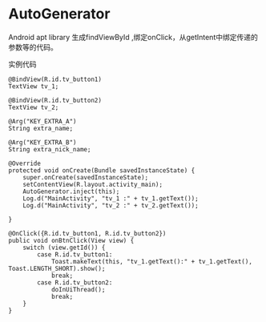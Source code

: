 # AutoGenerator
Android apt library 生成findViewById ,绑定onClick，从getIntent中绑定传递的参数等的代码。

实例代码
    

    @BindView(R.id.tv_button1)
    TextView tv_1;

    @BindView(R.id.tv_button2)
    TextView tv_2;

    @Arg("KEY_EXTRA_A")
    String extra_name;

    @Arg("KEY_EXTRA_B")
    String extra_nick_name;

    @Override
    protected void onCreate(Bundle savedInstanceState) {
        super.onCreate(savedInstanceState);
        setContentView(R.layout.activity_main);
        AutoGenerator.inject(this);
        Log.d("MainActivity", "tv_1 :" + tv_1.getText());
        Log.d("MainActivity", "tv_2 :" + tv_2.getText());

    }

    @OnClick({R.id.tv_button1, R.id.tv_button2})
    public void onBtnClick(View view) {
        switch (view.getId()) {
            case R.id.tv_button1:
                Toast.makeText(this, "tv_1.getText():" + tv_1.getText(), Toast.LENGTH_SHORT).show();
                break;
            case R.id.tv_button2:
                doInUiThread();
                break;
        }
    }
